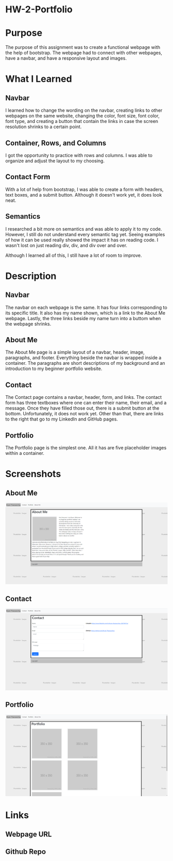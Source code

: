 # HW-2-Portfolio

# Purpose

The purpose of this assignment was to create a functional webpage with the help of bootstrap. The webpage had to connect with other webpages, have a navbar, and have a responsive layout and images.

# What I Learned

## Navbar

I learned how to change the wording on the navbar, creating links to other webpages on the same website, changing the color, font size, font color, font type, and creating a button that contain the links in case the screen resolution shrinks to a certain point.

## Container, Rows, and Columns

I got the opportunity to practice with rows and columns. I was able to organize and adjust the layout to my choosing. 

## Contact Form

With a lot of help from bootstrap, I was able to create a form with headers, text boxes, and a submit button. Although it doesn't work yet, it does look neat. 

## Semantics

I researched a bit more on semantics and was able to apply it to my code. However, I still do not understand every semantic tag yet. Seeing examples of how it can be used really showed the impact it has on reading code. I wasn't lost on just reading div, div, and div over and over.

Although I learned all of this, I still have a lot of room to improve.

# Description

## Navbar

The navbar on each webpage is the same. It has four links corresponding to its specific title. It also has my name shown, which is a link to the About Me webpage. Lastly, the three links beside my name turn into a buttom when the webpage shrinks.

## About Me

The About Me page is a simple layout of a navbar, header, image, paragraphs, and footer. Everything beside the navbar is wrapped inside a container. The paragraphs are short descriptions of my background and an introduction to my beginner portfolio website. 

## Contact

The Contact page contains a navbar, header, form, and links. The contact form has three textboxes where one can enter their name, their email, and a message. Once they have filled those out, there is a submit button at the bottom. Unfortunately, it does not work yet. Other than that, there are links to the right that go to my LinkedIn and GitHub pages. 

## Portfolio

The Portfolio page is the simplest one. All it has are five placeholder images within a container. 

# Screenshots

## About Me

![](images/HW-2%20About%20Me%20Screenshot.png)

## Contact

![](images/HW-2%20Contact%20Screenshot.png)

## Portfolio

![](images/HW-2%20Portfolio%20Screenshot.png)

# Links

## Webpage URL

## Github Repo

